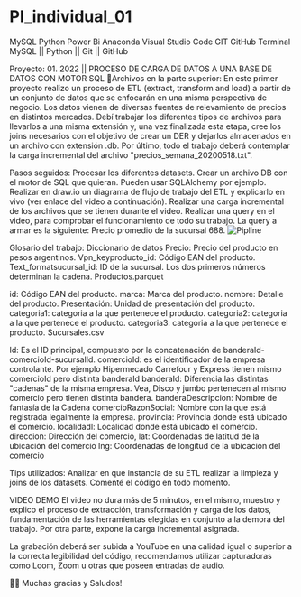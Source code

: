 # PI_individual_01
MySQL Python Power Bi Anaconda Visual Studio Code GIT GitHub Terminal
MySQL || Python || Git || GitHub 

Proyecto:
 01.
2022 || PROCESO DE CARGA DE DATOS A UNA BASE DE DATOS CON MOTOR SQL
📌Archivos en la parte superior: 
En este primer proyecto realizo un proceso de ETL (extract, transform and load) a partir de un conjunto de datos que se enfocarán en una misma perspectiva de negocio. Los datos vienen de diversas fuentes de relevamiento de precios en distintos mercados. Debí trabajar los diferentes tipos de archivos para llevarlos a una misma extensión y, una vez finalizada esta etapa, cree los joins necesarios con el objetivo de crear un DER y dejarlos almacenados en un archivo con extensión .db. Por último, todo el trabajo deberá contemplar la carga incremental del archivo "precios_semana_20200518.txt".


Pasos seguidos:
Procesar los diferentes datasets.
Crear un archivo DB con el motor de SQL que quieran. Pueden usar SQLAlchemy por ejemplo.
Realizar en draw.io un diagrama de flujo de trabajo del ETL y explicarlo en vivo (ver enlace del video a continuación).
Realizar una carga incremental de los archivos que se tienen durante el video.
Realizar una query en el video, para comprobar el funcionamiento de todo su trabajo. La query a armar es la siguiente: Precio promedio de la sucursal 688.
![Pipline](https://user-images.githubusercontent.com/104787036/198356565-ee2bf555-d960-470f-a9f7-4cd7bddd4a41.JPG)


Glosario del trabajo:
Diccionario de datos
Precio: Precio del producto en pesos argentinos.
Vpn_keyproducto_id: Código EAN del producto.
Text_formatsucursal_id: ID de la sucursal. Los dos primeros números determinan la cadena.
Productos.parquet  

id: Código EAN del producto.
marca: Marca del producto.
nombre: Detalle del producto.
Presentación: Unidad de presentación del producto.
categoria1: categoria a la que pertenece el producto.
categoria2: categoria a la que pertenece el producto.
categoria3: categoria a la que pertenece el producto.
Sucursales.csv  

Id: Es el ID principal, compuesto por la concatenación de banderaId-comercioId-sucursalId.
comercioId: es el identificador de la empresa controlante. Por ejemplo Hipermecado Carrefour y Express tienen mismo comercioId pero distinta banderaId
banderaId: Diferencia las distintas "cadenas" de la misma empresa. Vea, Disco y jumbo pertenecen al mismo comercio pero tienen distinta bandera.
banderaDescripcion: Nombre de fantasía de la Cadena
comercioRazonSocial: Nombre con la que está registrada legalmente la empresa.
provincia: Provincia donde está ubicado el comercio.
localidadl: Localidad donde está ubicado el comercio.
direccion: Dirección del comercio,
lat: Coordenadas de latitud de la ubicación del comercio
lng: Coordenadas de longitud de la ubicación del comercio

Tips utilizados:
Analizar en que instancia de su ETL realizar la limpieza y joins de los datasets.
Comenté el código en todo momento.

VIDEO DEMO
El video no dura más de 5 minutos, en el mismo, muestro y explico el proceso de extracción, transformación y carga de los datos, fundamentación de las herramientas elegidas en conjunto a la demora del trabajo. Por otra parte, expone la carga incremental asignada.

La grabación deberá ser subida a YouTube en una calidad igual o superior a la correcta legibilidad del código, recomendamos utilizar capturadoras como Loom, Zoom u otras que poseen entradas de audio. 

 👩‍💻 Muchas gracias y Saludos!
